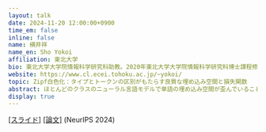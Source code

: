 ```yaml
---
layout: talk
date: 2024-11-20 12:00:00+0900
time_em: false
inline: false
name: 横井祥
name_en: Sho Yokoi
affiliation: 東北大学
bio: 東北大学大学院情報科学研究科助教。2020年東北大学大学院情報科学研究科博士課程修了、のち現職。理化学研究所AIPセンター客員研究員兼任。自然言語処理と表現学習、とくにコーパスが持つ統計的特徴と表現空間が持つ幾何的特徴に基づいて言葉の意味の計算をする研究に従事。
website: https://www.cl.ecei.tohoku.ac.jp/~yokoi/
topic: Zipf白色化：タイプとトークンの区別がもたらす良質な埋め込み空間と損失関数
abstract: ほとんどのクラスのニューラル言語モデルで単語の埋め込み空間が歪んでいること、またこれを補正することで後段タスクの性能が向上することが知られています。注目したいのは、既存の手法群は暗黙的に単語頻度を一様だと仮定しており、つまりべき分布（いわゆるジップ則）に従う実際の頻度分布とは大きく乖離していることです。解消するのは簡単で、「期待値を計算する際は単語頻度を考慮すべし」という指針を導入するだけです。これにより既存手法よりもはるかに良好に空間の歪みを測定・補正することができるようになります。実は、単語頻度が一様だという仮定は単語の「タイプ」に注目することに対応し、経験的な単語頻度を考えることは単語の「トークン」に注目することに対応します。この区別を念頭に置くと、白色化で何が起きているのか、単語埋め込み空間にどんな情報が乗るか、表現学習のための損失関数がどういう特徴を持つか、といった様々な特徴がすべて大きなふたつのクラスに分かれることがわかります。単語頻度で重み付けるアプローチ、つまりトークンに注目するアプローチがなぜ良いかを一言で述べれば、情報を持つ語を強調することができるからだと分かります。また、この見方を使えば、この10年の間に提案されてきた著名なモデルの性能の良さについても統一的に理解することができるようになります。
display: true
---
```

[[スライド]](https://speakerdeck.com/eumesy/zipfian-whitening) [[論文]](https://arxiv.org/abs/2411.00680) (NeurIPS 2024)
